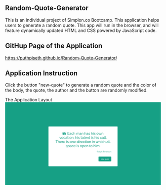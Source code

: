 ## Random-Quote-Generator

This is an individual project of Simplon.co Bootcamp. This application helps users to generate a random quote. This app will run in the browser, and will feature dynamically updated HTML and CSS powered by JavaScript code.

## GitHup Page of the Application

https://puthpiseth.github.io/Random-Quote-Generator/

## Application Instruction

Click the button "new-quote" to generate a random quote and the color of the body, the quote, the author and the button are randomly modified.

The Application Layout
![](ProjectDemo.png)
